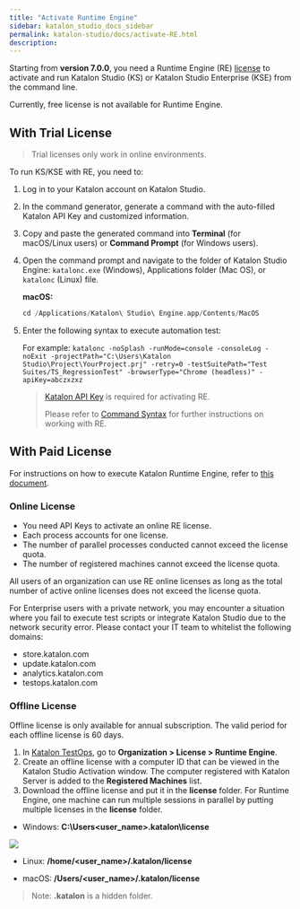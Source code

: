 ```yaml
---
title: "Activate Runtime Engine"
sidebar: katalon_studio_docs_sidebar
permalink: katalon-studio/docs/activate-RE.html
description:
---
```


Starting from **version 7.0.0**, you need a Runtime Engine (RE) [license](https://docs.katalon.com/katalon-studio/docs/license.html) to activate and run Katalon Studio (KS) or Katalon Studio Enterprise (KSE) from the command line.

Currently, free license is not available for Runtime Engine.

## With Trial License

> Trial licenses only work in online environments.

To run KS/KSE with RE, you need to:

1. Log in to your Katalon account on Katalon Studio.
2. In the command generator, generate a command with the auto-filled Katalon API Key and customized information.
3. Copy and paste the generated command into **Terminal** (for macOS/Linux users) or **Command Prompt** (for Windows users).

1. Open the command prompt and navigate to the folder of Katalon Studio Engine: `katalonc.exe` (Windows), Applications folder (Mac OS), or `katalonc` (Linux) file.

    **macOS:**

    ```groovy
    cd /Applications/Katalon\ Studio\ Engine.app/Contents/MacOS
    ```

2. Enter the following syntax to execute automation test:

    For example: `katalonc -noSplash -runMode=console -consoleLog -noExit -projectPath="C:\Users\Katalon Studio\Project\YourProject.prj" -retry=0 -testSuitePath="Test Suites/TS_RegressionTest" -browserType="Chrome (headless)" -apiKey=abczxzxz`

    > [Katalon API Key](https://docs.katalon.com/katalon-analytics/docs/ka-api-key.html#create-an-api-key) is required for activating RE.
    >
    > Please refer to [Command Syntax](https://docs.katalon.com/katalon-studio/docs/console-mode-execution.html#katalon-studio-plugins-in-console-mode) for further instructions on working with RE.

## With Paid License

For instructions on how to execute Katalon Runtime Engine, refer to [this document](https://docs.katalon.com/katalon-studio/docs/console-mode-execution.html#execute-katalon-in-cmd).

### Online License

* You need API Keys to activate an online RE license.
* Each process accounts for one license.
* The number of parallel processes conducted cannot exceed the license quota.
* The number of registered machines cannot exceed the license quota.

All users of an organization can use RE online licenses as long as the total number of active online licenses does not exceed the license quota.

For Enterprise users with a private network, you may encounter a situation where you fail to execute test scripts or integrate Katalon Studio due to the network security error. Please contact your IT team to whitelist the following domains:

* store.katalon.com
* update.katalon.com
* analytics.katalon.com
* testops.katalon.com

### Offline License

Offline license is only available for annual subscription. The valid period for each offline license is 60 days.

1. In [Katalon TestOps](https://analytics.katalon.com/home), go to **Organization > License > Runtime Engine**.
2. Create an offline license with a computer ID that can be viewed in the Katalon Studio Activation window. The computer registered with Katalon Server is added to the **Registered Machines** list.
3. Download the offline license and put it in the **license** folder. For Runtime Engine, one machine can run multiple sessions in parallel by putting multiple licenses in the **license** folder.

* Windows: **C:\Users\<user_name>\.katalon\license**

<img src="https://github.com/katalon-studio/docs-images/raw/master/katalon-studio/docs/activate-RE/license.png" width="" height="">

* Linux: **/home/<user_name>/.katalon/license**

* macOS: **/Users/<user_name>/.katalon/license**

> Note: **.katalon** is a hidden folder.
